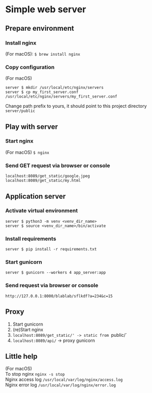 # Simple web server

## Prepare environment

### Install nginx
(For macOS): 
`$ brew install nginx`

### Copy configuration
(For macOS) 
```
server $ mkdir /usr/local/etc/nginx/servers
server $ cp my_first_server.conf /usr/local/etc/nginx/servers/my_first_server.conf
```
Change path prefix to yours, it should point to this project directory `server/public`

## Play with server

### Start nginx
(For macOS) `$ nginx`

### Send GET request via browser or console
`localhost:8089/get_static/google.jpeg`
`localhost:8089/get_static/my.html`

## Application server

### Activate virtual environment
```
server $ python3 -m venv <venv_dir_name>
server $ source <venv_dir_name>/bin/activate
```

### Install requirements
`server $ pip install -r requirements.txt`

### Start gunicorn
`server $ gunicorn --workers 4 app_server:app`

### Send request via browser or console
`http://127.0.0.1:8000/blablab/sflkdf?a=234&c=15`

## Proxy
1. Start gunicorn
1. (re)Start nginx
1. `localhost:8089/get_static/' -> static from `public/`
1. `localhost:8089/api/` -> proxy gunicorn

## Little help
(For macOS) \
To stop nginx `nginx -s stop` \
Nginx access log `/usr/local/var/log/nginx/access.log` \
Nginx error log `/usr/local/var/log/nginx/error.log`

